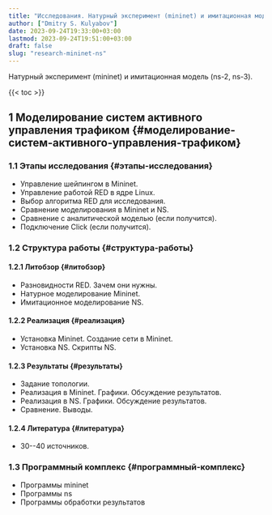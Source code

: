 ```yaml
---
title: "Исследования. Натурный эксперимент (mininet) и имитационная модель (ns-2, ns-3)"
author: ["Dmitry S. Kulyabov"]
date: 2023-09-24T19:33:00+03:00
lastmod: 2023-09-24T19:51:00+03:00
draft: false
slug: "research-mininet-ns"
---
```


Натурный эксперимент (mininet) и имитационная модель (ns-2, ns-3).

<!--more-->

{{< toc >}}


## <span class="section-num">1</span> Моделирование систем активного управления трафиком {#моделирование-систем-активного-управления-трафиком}


### <span class="section-num">1.1</span> Этапы исследования {#этапы-исследования}

-   Управление шейпингом в Mininet.
-   Управление работой RED в ядре Linux.
-   Выбор алгоритма RED для исследования.
-   Сравнение моделирования в Mininet и NS.
-   Сравнение с аналитической моделью (если получится).
-   Подключение Click (если получится).


### <span class="section-num">1.2</span> Структура работы {#структура-работы}


#### <span class="section-num">1.2.1</span> Литобзор {#литобзор}

-   Разновидности RED. Зачем они нужны.
-   Натурное моделирование Mininet.
-   Имитационное моделирование NS.


#### <span class="section-num">1.2.2</span> Реализация {#реализация}

-   Установка Mininet. Создание сети в Mininet.
-   Установка NS. Скрипты NS.


#### <span class="section-num">1.2.3</span> Результаты {#результаты}

-   Задание топологии.
-   Реализация в Mininet. Графики. Обсуждение результатов.
-   Реализация в NS. Графики. Обсуждение результатов.
-   Сравнение. Выводы.


#### <span class="section-num">1.2.4</span> Литература {#литература}

-   30--40 источников.


### <span class="section-num">1.3</span> Программный комплекс {#программный-комплекс}

-   Программы mininet
-   Программы ns
-   Программы обработки результатов

